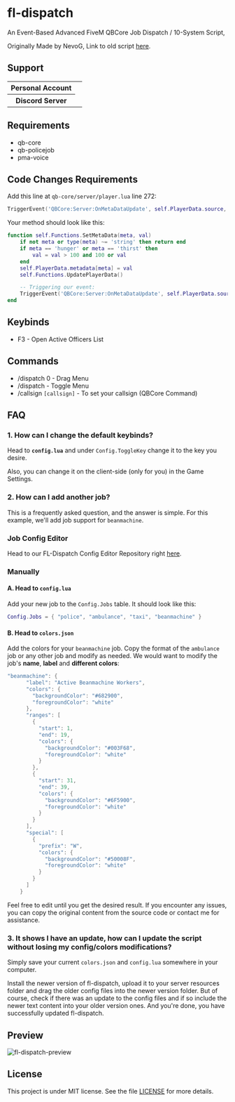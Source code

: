 # fl-dispatch

An Event-Based Advanced FiveM QBCore Job Dispatch / 10-System Script,

Originally Made by NevoG,
Link to old script [here](https://forum.cfx.re/t/release-fivem-advanced-active-officers/1798459).

## Support

<table>
    <tr>
        <th>Personal Account</th>
        <td><img src="https://dcbadge.limes.pink/api/shield/311897788206153730" alt="" /></td>
    </tr>
        <th>Discord Server</th>
        <td><a target="_blank" href="https://discord.gg/W8msjQaev4"><img src="https://dcbadge.limes.pink/api/server/87MZnFQv9y" alt="" /></a></td>
    </tr>
</table>

## Requirements

- qb-core
- qb-policejob
- pma-voice

## Code Changes Requirements

Add this line at `qb-core/server/player.lua` line 272:

```lua
TriggerEvent('QBCore:Server:OnMetaDataUpdate', self.PlayerData.source, meta, val)
```

Your method should look like this:

```lua
function self.Functions.SetMetaData(meta, val)
    if not meta or type(meta) ~= 'string' then return end
    if meta == 'hunger' or meta == 'thirst' then
        val = val > 100 and 100 or val
    end
    self.PlayerData.metadata[meta] = val
    self.Functions.UpdatePlayerData()

    -- Triggering our event:
    TriggerEvent('QBCore:Server:OnMetaDataUpdate', self.PlayerData.source, meta, val)
end
```

## Keybinds

- F3 - Open Active Officers List

## Commands

- /dispatch 0 - Drag Menu
- /dispatch - Toggle Menu
- /callsign `[callsign]` - To set your callsign (QBCore Command)

## FAQ

### 1. How can I change the default keybinds?
Head to **`config.lua`** and under `Config.ToggleKey` change it to the key you desire.

Also, you can change it on the client-side (only for you) in the Game Settings.

### 2. How can I add another job?
This is a frequently asked question, and the answer is simple. For this example, we'll add job support for `beanmachine`.

### Job Config Editor

Head to our FL-Dispatch Config Editor Repository right [here](https://github.com/finalLy134/fl-dispatch-editor.github.io).

### Manually

#### A. Head to `config.lua`
Add your new job to the `Config.Jobs` table. It should look like this:
```lua
Config.Jobs = { "police", "ambulance", "taxi", "beanmachine" }
```

#### B. Head to `colors.json`
Add the colors for your `beanmachine` job. Copy the format of the `ambulance` job or any other job and modify as needed.
We would want to modify the job's **name**, **label** and **different colors**:
```lua
"beanmachine": {
      "label": "Active Beanmachine Workers",
      "colors": {
        "backgroundColor": "#682900",
        "foregroundColor": "white"
      },
      "ranges": [
        {
          "start": 1,
          "end": 19,
          "colors": {
            "backgroundColor": "#003F68",
            "foregroundColor": "white"
          }
        },
        {
          "start": 31,
          "end": 39,
          "colors": {
            "backgroundColor": "#6F5900",
            "foregroundColor": "white"
          }
        }
      ],
      "special": [
        {
          "prefix": "W",
          "colors": {
            "backgroundColor": "#50008F",
            "foregroundColor": "white"
          }
        }
      ]
    }
```
Feel free to edit until you get the desired result. If you encounter any issues, you can copy the original content from the source code or contact me for assistance.

### 3. It shows I have an update, how can I update the script without losing my config/colors modifications?
Simply save your current `colors.json` and `config.lua` somewhere in your computer.

Install the newer version of fl-dispatch, upload it to your server resources folder and drag the older config files into the newer version folder.
But of course, check if there was an update to the config files and if so include the newer text content into your older version ones.
And you're done, you have successfully updated fl-dispatch.

## Preview

![fl-dispatch-preview](https://github.com/finalLy134/fl-dispatch/assets/60448180/f9345bbf-a1d7-4929-92ad-e4490b4b69c9)

## License

This project is under MIT license. See the file [LICENSE](LICENSE) for more details.

